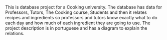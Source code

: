 This is database project for a Cooking university. The database has data for Professors, 
Tutors, The Cooking course, Students and then it relates recipes and ingredients so 
professors and tutors know exactly what to do each day and how much of each ingredient they 
are going to use.
The project description is in portuguese and has a diagram to explain the relations.
